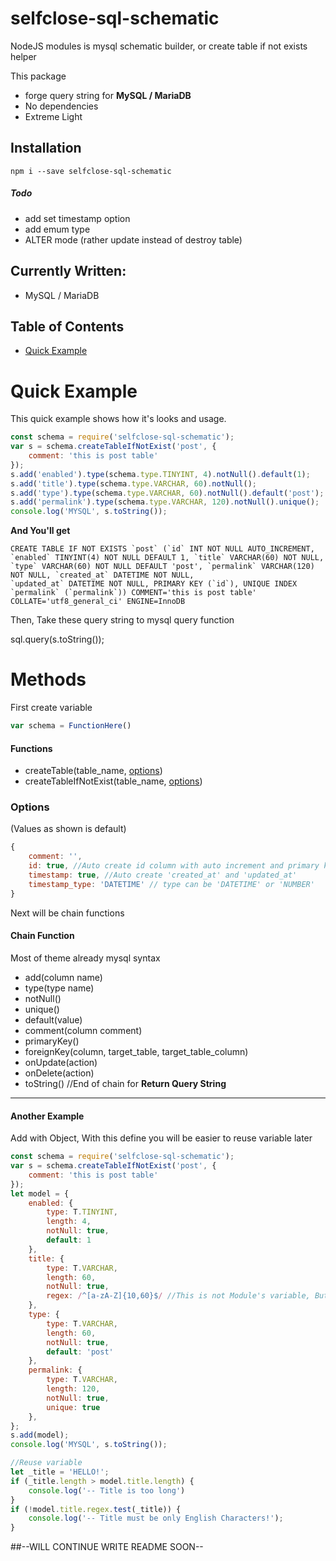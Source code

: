 # selfclose-sql-schematic
NodeJS modules is mysql schematic builder, or create table if not exists helper

This package
* forge query string for **MySQL / MariaDB**
* No dependencies
* Extreme Light

## Installation
`npm i --save selfclose-sql-schematic`

##### Todo
* add set timestamp option
* add emum type
* ALTER mode (rather update instead of destroy table)

## Currently Written:
- MySQL / MariaDB

## Table of Contents
- [Quick Example](#quick-example)

# Quick Example
This quick example shows how it's looks and usage. 

```javascript
const schema = require('selfclose-sql-schematic');
var s = schema.createTableIfNotExist('post', {
    comment: 'this is post table'
});
s.add('enabled').type(schema.type.TINYINT, 4).notNull().default(1);
s.add('title').type(schema.type.VARCHAR, 60).notNull();
s.add('type').type(schema.type.VARCHAR, 60).notNull().default('post');
s.add('permalink').type(schema.type.VARCHAR, 120).notNull().unique();
console.log('MYSQL', s.toString());
```

**And You'll get**
```mysql
CREATE TABLE IF NOT EXISTS `post` (`id` INT NOT NULL AUTO_INCREMENT, `enabled` TINYINT(4) NOT NULL DEFAULT 1, `title` VARCHAR(60) NOT NULL, `type` VARCHAR(60) NOT NULL DEFAULT 'post', `permalink` VARCHAR(120) NOT NULL, `created_at` DATETIME NOT NULL,
`updated_at` DATETIME NOT NULL, PRIMARY KEY (`id`), UNIQUE INDEX `permalink` (`permalink`)) COMMENT='this is post table' COLLATE='utf8_general_ci' ENGINE=InnoDB
```

Then, Take these query string to mysql query function

sql.query(s.toString());

# Methods
First create variable
```javascript
var schema = FunctionHere()
```
#### Functions
* createTable(table_name, [options](#options))
* createTableIfNotExist(table_name, [options](#options))

### Options
(Values as shown is default)
```javascript
{
    comment: '',
    id: true, //Auto create id column with auto increment and primary key
    timestamp: true, //Auto create 'created_at' and 'updated_at'
    timestamp_type: 'DATETIME' // type can be 'DATETIME' or 'NUMBER'
}
```

Next will be chain functions

#### Chain Function
Most of theme already mysql syntax
* add(column name)
* type(type name)
* notNull()
* unique()
* default(value)
* comment(column comment)
* primaryKey()
* foreignKey(column, target_table, target_table_column)
* onUpdate(action)
* onDelete(action)
* toString() //End of chain for **Return Query String**

---
#### Another Example
Add with Object, With this define you will be easier to reuse variable later
```javascript
const schema = require('selfclose-sql-schematic');
var s = schema.createTableIfNotExist('post', {
    comment: 'this is post table'
});
let model = {
    enabled: {
        type: T.TINYINT,
        length: 4,
        notNull: true,
        default: 1
    },
    title: {
        type: T.VARCHAR,
        length: 60,
        notNull: true,
        regex: /^[a-zA-Z]{10,60}$/ //This is not Module's variable, But can be use later
    },
    type: {
        type: T.VARCHAR,
        length: 60,
        notNull: true,
        default: 'post'
    },
    permalink: {
        type: T.VARCHAR,
        length: 120,
        notNull: true,
        unique: true
    },
};
s.add(model);
console.log('MYSQL', s.toString());

//Reuse variable
let _title = 'HELLO!';
if (_title.length > model.title.length) {
    console.log('-- Title is too long')
}
if (!model.title.regex.test(_title)) {
    console.log('-- Title must be only English Characters!');
}
```

##--WILL CONTINUE WRITE README SOON--

